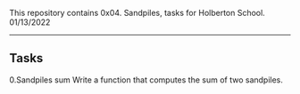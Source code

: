 This repository contains 0x04. Sandpiles, tasks for Holberton School.
01/13/2022
<hr>

## Tasks

0.Sandpiles sum
Write a function that computes the sum of two sandpiles.
